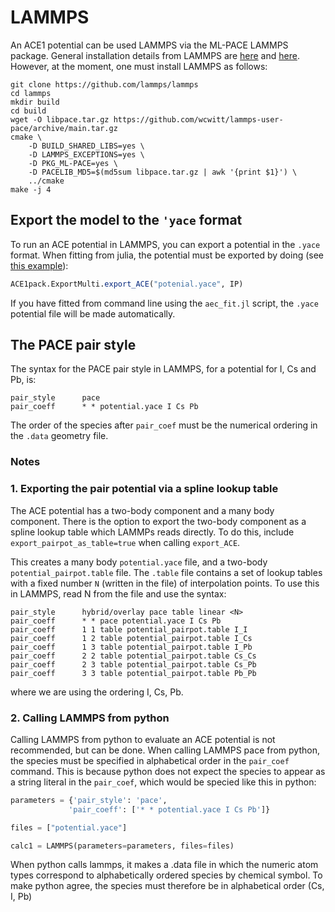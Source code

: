 # LAMMPS

An ACE1 potential can be used LAMMPS via the ML-PACE LAMMPS package. General installation details from LAMMPS are [here](https://docs.lammps.org/Build_extras.html#ml-pace) and [here](https://github.com/ICAMS/lammps-user-pace). However, at the moment, one must install LAMMPS as follows:
```
git clone https://github.com/lammps/lammps
cd lammps
mkdir build
cd build
wget -O libpace.tar.gz https://github.com/wcwitt/lammps-user-pace/archive/main.tar.gz
cmake \
    -D BUILD_SHARED_LIBS=yes \
    -D LAMMPS_EXCEPTIONS=yes \
    -D PKG_ML-PACE=yes \
    -D PACELIB_MD5=$(md5sum libpace.tar.gz | awk '{print $1}') \
    ../cmake
make -j 4
```


## Export the model to the `'yace` format

To run an ACE potential in LAMMPS, you can export a potential in the `.yace` format. When fitting from julia, the potential must be exported by doing (see [this example](../literate_tutorials/TiAl.md)):

```julia
ACE1pack.ExportMulti.export_ACE("potenial.yace", IP)
```

If you have fitted from command line using the `aec_fit.jl` script, the `.yace` potential file will be made automatically.

## The PACE pair style

The syntax for the PACE pair style in LAMMPS, for a potential for I, Cs and Pb, is:

```
pair_style      pace
pair_coeff      * * potential.yace I Cs Pb
```
The order of the species after `pair_coef` must be the numerical ordering in the `.data` geometry file. 

### Notes

### 1. Exporting the pair potential via a spline lookup table

The ACE potential has a two-body component and a many body component. There is the option to export the two-body component as a spline lookup table which LAMMPs reads directly. To do this, include `export_pairpot_as_table=true` when calling `export_ACE`.

This creates a many body `potential.yace` file, and a two-body `potential_pairpot.table` file. The `.table` file contains a set of lookup tables with a fixed number `N` (written in the file) of interpolation points. To use this in LAMMPS, read N from the file and use the syntax:

```
pair_style      hybrid/overlay pace table linear <N>
pair_coeff      * * pace potential.yace I Cs Pb
pair_coeff      1 1 table potential_pairpot.table I_I
pair_coeff      1 2 table potential_pairpot.table I_Cs
pair_coeff      1 3 table potential_pairpot.table I_Pb
pair_coeff      2 2 table potential_pairpot.table Cs_Cs
pair_coeff      2 3 table potential_pairpot.table Cs_Pb
pair_coeff      3 3 table potential_pairpot.table Pb_Pb
```

where we are using the ordering I, Cs, Pb.

### 2. Calling LAMMPS from python

Calling LAMMPS from python to evaluate an ACE potential is not recommended, but can be done. When calling LAMMPS pace from python, the species must be specified in alphabetical order in the `pair_coef` command. This is because python does not expect the species to appear as a string literal in the `pair_coef`, which would be specied like this in python:

```python
parameters = {'pair_style': 'pace',
             'pair_coeff': ['* * potential.yace I Cs Pb']}

files = ["potential.yace"]

calc1 = LAMMPS(parameters=parameters, files=files)
```

When python calls lammps, it makes a .data file in which the numeric atom types correspond to alphabetically ordered species by chemical symbol. To make python agree, the species must therefore be in alphabetical order (Cs, I, Pb)
